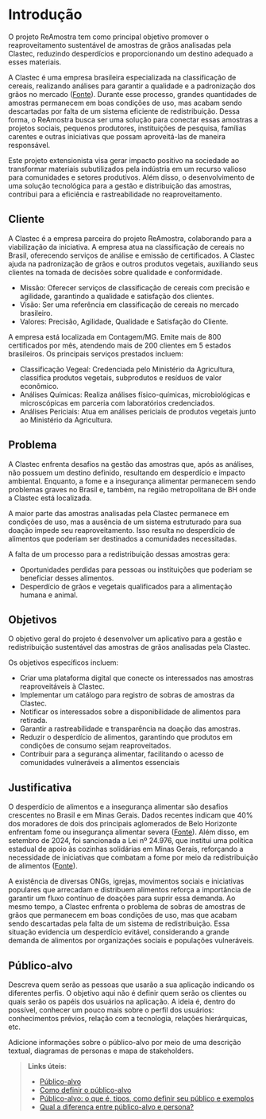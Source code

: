 # Introdução

O projeto ReAmostra tem como principal objetivo promover o reaproveitamento sustentável de amostras de grãos analisadas pela Clastec, reduzindo desperdícios e proporcionando um destino adequado a esses materiais.

A Clastec é uma empresa brasileira especializada na classificação de cereais, realizando análises para garantir a qualidade e a padronização dos grãos no mercado ([Fonte](https://clastec.com.br/)). Durante esse processo, grandes quantidades de amostras permanecem em boas condições de uso, mas acabam sendo descartadas por falta de um sistema eficiente de redistribuição. Dessa forma, o ReAmostra busca ser uma solução para conectar essas amostras a projetos sociais, pequenos produtores, instituições de pesquisa, famílias carentes e outras iniciativas que possam aproveitá-las de maneira responsável.

Este projeto extensionista visa gerar impacto positivo na sociedade ao transformar materiais subutilizados pela indústria em um recurso valioso para comunidades e setores produtivos. Além disso, o desenvolvimento de uma solução tecnológica para a gestão e distribuição das amostras, contribui para a eficiência e rastreabilidade no reaproveitamento.

## Cliente 

A Clastec é a empresa parceira do projeto ReAmostra, colaborando para a viabilização da iniciativa. A empresa atua na classificação de cereais no Brasil, oferecendo serviços de análise e emissão de certificados. A Clastec ajuda na padronização de grãos e outros produtos vegetais, auxiliando seus clientes na tomada de decisões sobre qualidade e conformidade.
* Missão: Oferecer serviços de classificação de cereais com precisão e agilidade, garantindo a qualidade e satisfação dos clientes.
* Visão: Ser uma referência em classificação de cereais no mercado brasileiro.
* Valores: Precisão, Agilidade, Qualidade e Satisfação do Cliente.

A empresa está localizada em Contagem/MG. Emite mais de 800 certificados por mês, atendendo mais de 200 clientes em 5 estados brasileiros. Os principais serviços prestados incluem:
* Classificação Vegeal: Credenciada pelo Ministério da Agricultura, classifica produtos vegetais, subprodutos e resíduos de valor econômico.
* Análises Químicas: Realiza análises físico-químicas, microbiológicas e microscópicas em parceria com laboratórios credenciados.
* Análises Periciais: Atua em análises periciais de produtos vegetais junto ao Ministério da Agricultura.

## Problema

A Clastec enfrenta desafios na gestão das amostras que, após as análises, não possuem um destino definido, resultando em desperdício e impacto ambiental. Enquanto, a fome e a insegurança alimentar permanecem sendo problemas graves no Brasil e, também, na região metropolitana de BH onde a Clastec está localizada.

A maior parte das amostras analisadas pela Clastec permanece em condições de uso, mas a ausência de um sistema estruturado para sua doação impede seu reaproveitamento. Isso resulta no desperdício de alimentos que poderiam ser destinados a comunidades necessitadas.

A falta de um processo para a redistribuição dessas amostras gera:

* Oportunidades perdidas para pessoas ou instituições que poderiam se beneficiar desses alimentos.
* Desperdício de grãos e vegetais qualificados para a alimentação humana e animal.

## Objetivos

O objetivo geral do projeto é desenvolver um aplicativo para a gestão e redistribuição sustentável das amostras de grãos analisadas pela Clastec.

Os objetivos específicos incluem:
* Criar uma plataforma digital que conecte os interessados nas amostras reaproveitáveis à Clastec.
* Implementar um catálogo para registro de sobras de amostras da Clastec.
* Notificar os interessados sobre a disponibilidade de alimentos para retirada.
* Garantir a rastreabilidade e transparência na doação das amostras.
* Reduzir o desperdício de alimentos, garantindo que produtos em condições de consumo sejam reaproveitados.
* Contribuir para a segurança alimentar, facilitando o acesso de comunidades vulneráveis a alimentos essenciais

## Justificativa

O desperdício de alimentos e a insegurança alimentar são desafios crescentes no Brasil e em Minas Gerais. Dados recentes indicam que 40% dos moradores de dois dos principais aglomerados de Belo Horizonte enfrentam fome ou insegurança alimentar severa ([Fonte](https://www.otempo.com.br/cidades/2024/9/9/fome-afeta-40--dos-moradores-de-dois-dos-principais-aglomerados-)). Além disso, em setembro de 2024, foi sancionada a Lei nº 24.976, que institui uma política estadual de apoio às cozinhas solidárias em Minas Gerais, reforçando a necessidade de iniciativas que combatam a fome por meio da redistribuição de alimentos ([Fonte](https://www.brasildefato.com.br/2024/09/26/minas-gerais-agora-tem-lei-de-incentivo-as-cozinhas-solidarias-que-visam-o-combate-a-fome/)).

A existência de diversas ONGs, igrejas, movimentos sociais e iniciativas populares que arrecadam e distribuem alimentos reforça a importância de garantir um fluxo contínuo de doações para suprir essa demanda. Ao mesmo tempo, a Clastec enfrenta o problema de sobras de amostras de grãos que permanecem em boas condições de uso, mas que acabam sendo descartadas pela falta de um sistema de redistribuição. Essa situação evidencia um desperdício evitável, considerando a grande demanda de alimentos por organizações sociais e populações vulneráveis.

## Público-alvo

Descreva quem serão as pessoas que usarão a sua aplicação indicando os diferentes perfis. O objetivo aqui não é definir quem serão os clientes ou quais serão os papéis dos usuários na aplicação. A ideia é, dentro do possível, conhecer um pouco mais sobre o perfil dos usuários: conhecimentos prévios, relação com a tecnologia, relações
hierárquicas, etc.

Adicione informações sobre o público-alvo por meio de uma descrição textual, diagramas de personas e mapa de stakeholders.

> **Links úteis**:
> - [Público-alvo](https://blog.hotmart.com/pt-br/publico-alvo/)
> - [Como definir o público-alvo](https://exame.com/pme/5-dicas-essenciais-para-definir-o-publico-alvo-do-seu-negocio/)
> - [Público-alvo: o que é, tipos, como definir seu público e exemplos](https://klickpages.com.br/blog/publico-alvo-o-que-e/)
> - [Qual a diferença entre público-alvo e persona?](https://rockcontent.com/blog/diferenca-publico-alvo-e-persona/)
